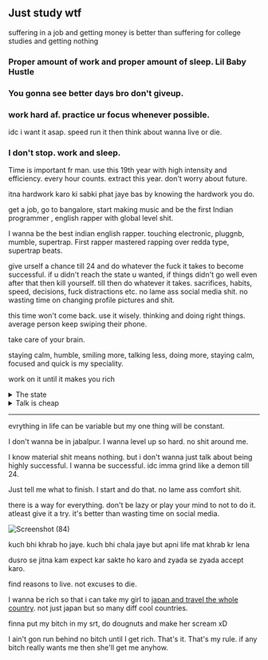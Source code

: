 ## Just study wtf
suffering in a job and getting money is better than suffering for college studies and getting nothing 
### Proper amount of work and proper amount of sleep. Lil Baby Hustle
### You gonna see better days bro don't giveup. 
### work hard af. practice ur focus whenever possible.
idc i want it asap. speed run it then think about wanna live or die.
### I don't stop. work and sleep.
Time is important fr man. use this 19th year with high intensity and efficiency. every hour counts. extract this year. don't worry about future.

itna hardwork karo ki sabki phat jaye bas by knowing the hardwork you do.

get a job, go to bangalore, start making music and be the first Indian programmer , english rapper with global level shit.

I wanna be the best indian english rapper. touching electronic, pluggnb, mumble, supertrap.
First rapper mastered rapping over redda type, supertrap beats.

give urself a chance till 24 and do whatever the fuck it takes to become successful. if u didn't reach the state u wanted, if things didn't go well even after that then kill yourself. till then do whatever it takes. sacrifices, habits, speed, decisions, fuck distractions etc. no lame ass social media shit. no wasting time on changing profile pictures and shit.

this time won't come back. use it wisely. thinking and doing right things. average person keep swiping their phone.

take care of your brain.

staying calm, humble, smiling more, talking less, doing more, staying calm, focused and quick is my speciality.

work on it until it makes you rich
<details>
<summary>The state</summary>
  
  - SRT, Lamborghini, Rolls Royce
  
  - Mansion in Jabalpur, bangalore, LA, Houston TX, Silicon valley
  
  - Running my own software company
  
  - Doing good in music career. 1M+ monthly listeners
  
  - Doing concerts
  
  - Iced out chains
  
  - travelled to japan, la, paris and more.
</details>
 
<details>
<summary>Talk is cheap</summary><br>
Talk less, do more. There is no point of talking.

People are insecure. they do good posts, stories on ig to make them feel that they are doing something and are better.

Like I was posting beats on ig, yt to make myself feel that I was doing something coz in reality I was insecure and had no solid foundation.

My insecurities: Coding skills, english and looks.
</details>

---

evrything in life can be variable but my one thing will be constant.

I don't wanna be in jabalpur. I wanna level up so hard. no shit around me. 

I know material shit means nothing. but i don't wanna just talk about being highly successful. I wanna be successful. idc imma grind like a demon till 24.

Just tell me what to finish. I start and do that. no lame ass comfort shit.

there is a way for everything. don't be lazy or play your mind to not to do it. atleast give it a try. it's better than wasting time on social media.

![Screenshot (84)](https://user-images.githubusercontent.com/59761032/169660826-2d1584ed-61d4-4aa3-8f97-00132f3533b9.png)

kuch bhi khrab ho jaye. kuch bhi chala jaye but apni life mat khrab kr lena

dusro se jitna kam expect kar sakte ho karo and zyada se zyada accept karo.

find reasons to live. not excuses to die.

I wanna be rich so that i can take my girl to [japan and travel the whole country](https://youtu.be/IuTDuvYr7f0). not just japan but so many diff cool countries.

finna put my bitch in my srt, do dougnuts and make her scream xD

I ain't gon run behind no bitch until I get rich. That's it. That's my rule. if any bitch really wants me then she'll get me anyhow.
